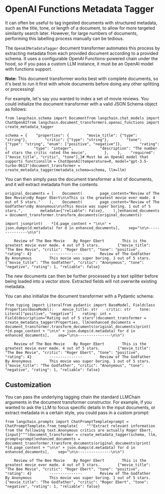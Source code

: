 OpenAI Functions Metadata Tagger
================================

It can often be useful to tag ingested documents with structured metadata, such as the title, tone, or length of a document, to allow for more targeted similarity search later. However, for large numbers of documents, performing this labelling process manually can be tedious.

The `OpenAIMetadataTagger` document transformer automates this process by extracting metadata from each provided document according to a provided schema. It uses a configurable OpenAI Functions-powered chain under the hood, so if you pass a custom LLM instance, it must be an OpenAI model with functions support.

**Note:** This document transformer works best with complete documents, so it's best to run it first with whole documents before doing any other splitting or processing!

For example, let's say you wanted to index a set of movie reviews. You could initialize the document transformer with a valid JSON Schema object as follows:

    from langchain.schema import Documentfrom langchain.chat_models import ChatOpenAIfrom langchain.document_transformers.openai_functions import create_metadata_tagger

    schema = {    "properties": {        "movie_title": {"type": "string"},        "critic": {"type": "string"},        "tone": {"type": "string", "enum": ["positive", "negative"]},        "rating": {            "type": "integer",            "description": "The number of stars the critic rated the movie",        },    },    "required": ["movie_title", "critic", "tone"],}# Must be an OpenAI model that supports functionsllm = ChatOpenAI(temperature=0, model="gpt-3.5-turbo-0613")document_transformer = create_metadata_tagger(metadata_schema=schema, llm=llm)

You can then simply pass the document transformer a list of documents, and it will extract metadata from the contents:

    original_documents = [    Document(        page_content="Review of The Bee Movie\nBy Roger Ebert\n\nThis is the greatest movie ever made. 4 out of 5 stars."    ),    Document(        page_content="Review of The Godfather\nBy Anonymous\n\nThis movie was super boring. 1 out of 5 stars.",        metadata={"reliable": False},    ),]enhanced_documents = document_transformer.transform_documents(original_documents)

    import jsonprint(    *[d.page_content + "\n\n" + json.dumps(d.metadata) for d in enhanced_documents],    sep="\n\n---------------\n\n")

        Review of The Bee Movie    By Roger Ebert        This is the greatest movie ever made. 4 out of 5 stars.        {"movie_title": "The Bee Movie", "critic": "Roger Ebert", "tone": "positive", "rating": 4}        ---------------        Review of The Godfather    By Anonymous        This movie was super boring. 1 out of 5 stars.        {"movie_title": "The Godfather", "critic": "Anonymous", "tone": "negative", "rating": 1, "reliable": false}

The new documents can then be further processed by a text splitter before being loaded into a vector store. Extracted fields will not overwrite existing metadata.

You can also initialize the document transformer with a Pydantic schema:

    from typing import Literalfrom pydantic import BaseModel, Fieldclass Properties(BaseModel):    movie_title: str    critic: str    tone: Literal["positive", "negative"]    rating: int = Field(description="Rating out of 5 stars")document_transformer = create_metadata_tagger(Properties, llm)enhanced_documents = document_transformer.transform_documents(original_documents)print(    *[d.page_content + "\n\n" + json.dumps(d.metadata) for d in enhanced_documents],    sep="\n\n---------------\n\n")

        Review of The Bee Movie    By Roger Ebert        This is the greatest movie ever made. 4 out of 5 stars.        {"movie_title": "The Bee Movie", "critic": "Roger Ebert", "tone": "positive", "rating": 4}        ---------------        Review of The Godfather    By Anonymous        This movie was super boring. 1 out of 5 stars.        {"movie_title": "The Godfather", "critic": "Anonymous", "tone": "negative", "rating": 1, "reliable": false}

Customization[​](#customization "Direct link to Customization")
---------------------------------------------------------------

You can pass the underlying tagging chain the standard LLMChain arguments in the document transformer constructor. For example, if you wanted to ask the LLM to focus specific details in the input documents, or extract metadata in a certain style, you could pass in a custom prompt:

    from langchain.prompts import ChatPromptTemplateprompt = ChatPromptTemplate.from_template(    """Extract relevant information from the following text.Anonymous critics are actually Roger Ebert.{input}""")document_transformer = create_metadata_tagger(schema, llm, prompt=prompt)enhanced_documents = document_transformer.transform_documents(original_documents)print(    *[d.page_content + "\n\n" + json.dumps(d.metadata) for d in enhanced_documents],    sep="\n\n---------------\n\n")

        Review of The Bee Movie    By Roger Ebert        This is the greatest movie ever made. 4 out of 5 stars.        {"movie_title": "The Bee Movie", "critic": "Roger Ebert", "tone": "positive", "rating": 4}        ---------------        Review of The Godfather    By Anonymous        This movie was super boring. 1 out of 5 stars.        {"movie_title": "The Godfather", "critic": "Roger Ebert", "tone": "negative", "rating": 1, "reliable": false}